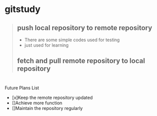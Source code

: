 # gitstudy
>## push local repository to remote repository
>- There are some simple codes used for testing
>- just used for learning
>## fetch and pull remote repository to local repository
# 

Future Plans List
- [x]Keep the remote repository updated
- []Achieve more function
- []Maintain the repository regularly

